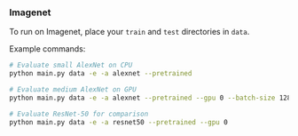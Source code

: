 ### Imagenet

To run on Imagenet, place your `train` and `test` directories in `data`. 

Example commands: 
```bash
# Evaluate small AlexNet on CPU
python main.py data -e -a alexnet --pretrained 
```
```bash
# Evaluate medium AlexNet on GPU
python main.py data -e -a alexnet --pretrained --gpu 0 --batch-size 128
```
```bash
# Evaluate ResNet-50 for comparison
python main.py data -e -a resnet50 --pretrained --gpu 0
```
